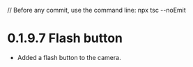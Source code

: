 // Before any commit, use the command line: npx tsc --noEmit

# 0.1.9.7 Flash button

- Added a flash button to the camera.